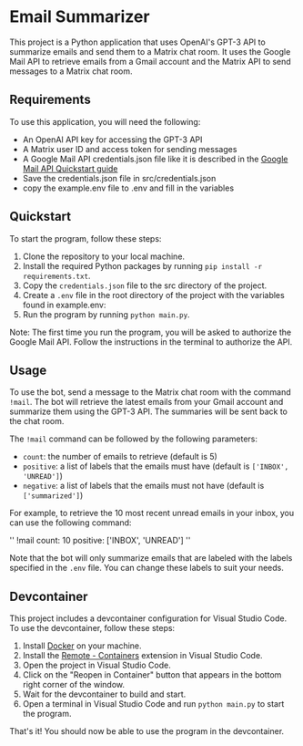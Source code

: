 # Email Summarizer

This project is a Python application that uses OpenAI's GPT-3 API to summarize emails and send them to a Matrix chat room. It uses the Google Mail API to retrieve emails from a Gmail account and the Matrix API to send messages to a Matrix chat room.

## Requirements

To use this application, you will need the following:

- An OpenAI API key for accessing the GPT-3 API
- A Matrix user ID and access token for sending messages
- A Google Mail API credentials.json file like it is described in the [Google Mail API Quickstart guide](https://developers.google.com/gmail/api/quickstart/python?hl=de)
- Save the credentials.json file in src/credentials.json
- copy the example.env file to .env and fill in the variables

## Quickstart

To start the program, follow these steps:

1. Clone the repository to your local machine.
2. Install the required Python packages by running `pip install -r requirements.txt`.
3. Copy the `credentials.json` file to the src directory of the project.
4. Create a `.env` file in the root directory of the project with the variables found in example.env:
5. Run the program by running `python main.py`.

Note: The first time you run the program, you will be asked to authorize the Google Mail API. Follow the instructions in the terminal to authorize the API.

## Usage

To use the bot, send a message to the Matrix chat room with the command `!mail`. The bot will retrieve the latest emails from your Gmail account and summarize them using the GPT-3 API. The summaries will be sent back to the chat room.

The `!mail` command can be followed by the following parameters:

- `count`: the number of emails to retrieve (default is 5)
- `positive`: a list of labels that the emails must have (default is `['INBOX', 'UNREAD']`)
- `negative`: a list of labels that the emails must not have (default is `['summarized']`)

For example, to retrieve the 10 most recent unread emails in your inbox, you can use the following command:

'' !mail count: 10 positive: ['INBOX', 'UNREAD'] ''

Note that the bot will only summarize emails that are labeled with the labels specified in the `.env` file. You can change these labels to suit your needs.

## Devcontainer

This project includes a devcontainer configuration for Visual Studio Code. To use the devcontainer, follow these steps:

1. Install [Docker](https://www.docker.com/) on your machine.
2. Install the [Remote - Containers](https://marketplace.visualstudio.com/items?itemName=ms-vscode-remote.remote-containers) extension in Visual Studio Code.
3. Open the project in Visual Studio Code.
4. Click on the "Reopen in Container" button that appears in the bottom right corner of the window.
5. Wait for the devcontainer to build and start.
6. Open a terminal in Visual Studio Code and run `python main.py` to start the program.

That's it! You should now be able to use the program in the devcontainer.